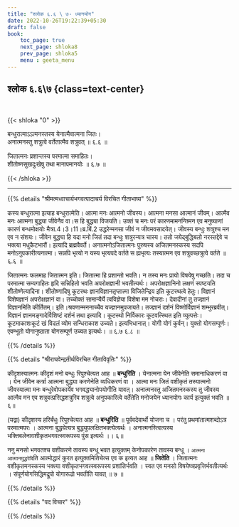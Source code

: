 ```yaml
---
title: "श्लोक ६.६ \ ७- ध्यानयोग"
date: 2022-10-26T19:22:39+05:30
draft: false
book:
    toc_page: true
    next_page: shloka8
    prev_page: shloka5
    menu : geeta_menu
---
```




## श्लोक ६.६\७ {class=text-center}

<br/>

{{< shloka  "0"  >}}

बन्धुरात्माऽऽत्मनस्तस्य येनात्मैवात्मना जितः।  
अनात्मनस्तु शत्रुत्वे वर्तेतात्मैव शत्रुवत् ॥ ६.६ ॥

जितात्मनः प्रशान्तस्य परमात्मा समाहितः।  
शीतोष्णसुखदुःखेषु तथा मानापमानयोः ॥ ६.७ ॥

{{< /shloka >}}

---


{{% details "श्रीमत्मध्वाचार्यभगवत्पादाचर्य विरचित  गीताभाष्य" %}}

कस्य बन्धुरात्मा इत्याह बन्धुरात्मेति। आत्मा मनः आत्मनो जीवस्य। आत्मना मनसा आत्मानं जीवम्। 
आत्मैव मनः आत्मना बुद्ध्या जीवेनैव वा।स हि बुद्ध्या विजयति। 
उक्तं च मनः परं कारणमामनन्तिमन एव मनुष्याणां कारणं बन्धमोक्षयोः मैत्रा.4।3।11।ब्र.बिं.2 
उद्धरेन्मनसा जीवं न जीवमवसादयेत्। जीवस्य बन्धुः शत्रुश्च मन एव न संशयः। 
जीवेन बुद्ध्या हि यदा मनो जितं तदा बन्धुः शत्रुरन्यत्र चास्य। 
ततो जयेद्बुद्धिबलो नरस्तद्देवे च भक्त्या मधुकैटभारौं। इत्यादि ब्रह्मवैवर्ते। 
अनात्मनोऽजितात्मनः पुरुषस्य अजितमनस्कस्य सदपि मनोऽनुपकारीत्यनात्मा। 
सन्नपि भृत्यो न यस्य भृत्यपदे वर्तते स ह्यभृत्यः तस्यात्मन एव शत्रुवच्छत्रुत्वे वर्तते ॥ ६.६ ॥ 

जितात्मनः फलमाह जितात्मन इति। जितात्मा हि प्रशान्तो भवति। 
न तस्य मनः प्रायो विषयेषु गच्छति। तदा च परमात्मा सम्यगाहितः हृदि सन्निहितो भवति अपरोक्षज्ञानी भवतीत्यर्थः। अपरोक्षज्ञानिनो लक्षणं स्पष्टयति शीतोष्णेत्यादिना। 
शीतोष्णादिषु कूटस्थः ज्ञानविज्ञानतृप्तात्मा विजितेन्द्रिय इति कूटस्थत्वे हेतुः। 
विज्ञानं विशेषज्ञानं अपरोक्षज्ञानं वा। तच्चोक्तं सामान्यैर्ये त्वविज्ञेया विशेषा मम गोचराः। 
देवादीनां तु तज्ज्ञानं विज्ञानमिति कीर्तितम्। इति।श्रवणान्मननाच्चैव यज्ज्ञानमुपजायते। 
तज्ज्ञानं दर्शनं विष्णोर्विज्ञानं शम्भुरब्रवीत्। 
विज्ञानं ज्ञानमङ्गादेर्विशिष्टं दर्शनं तथा इत्यादि। 
कूटस्थो निर्विकारः कूटवत्स्थित इति व्युत्पत्तेः। 
कूटमाकाशःकूटं खं विदलं व्योम सन्धिराकाश उच्यते। इत्यभिधानात्। 
योगी योगं कुर्वन्। युक्तो योगसम्पूर्णः। 
एवम्भूतो योगानुष्ठाता योगसम्पूर्ण उच्यत इत्यर्थः। ॥ ६.७ ६.८ ॥ 

{{% /details %}}



{{% details "श्रीराघवेन्द्रतीर्थविरचित गीताविवृतिः" %}}

कीदृशस्यात्मनः कीदृशं मनो बन्धुः रिपुश्चेत्यत आह ॥ 
**बन्धुरिति** । येनात्मना येन जीवेनेति समानाधिकरणं वा । 
येन जीवेन कर्त्रा आत्मना बुद्ध्या करणेनेति व्यधिकरणं वा । 
आत्मा मनः जितं वशीकृतं तस्यात्मनो
जीवस्यात्मा मनः बन्धुरेवोपकार्येव भगवद्ध्यानोपयोगीति 
यावत्‌। अनात्मनस्तु अजितमनस्कस्य तु जीवस्य आत्मैव मन 
एव शत्रुवत्प्रसिद्धशत्रुरिव शत्रुत्वे अनुपकारित्वे 
वर्तेतेति मनोजयेन ध्यानयोगः कार्य इत्युक्तं भवति ॥६॥  

(यद्वा) कीदृशस्य हरिर्बंधुः रिपुश्चेत्यत आह ॥ 
**बन्धुरिति** ॥ पूर्ववदेवार्थो योजना च ।
परंतु प्रथमांतात्मशब्दोऽत्र परमात्मपरः । 
आत्मना बुद्ध्येत्यत्र बुद्ध्युपलक्षितभक्त्येत्यर्थः । 
अनात्मनस्त्वित्यस्य भक्तिबलेनावशीकृतभगवत्स्वरूपस्य 
पुंस इत्यर्थः ।। ६॥


ननु मनसो भगवतश्च वशीकरणे तावस्य बन्धू भवत इत्युक्तम् 
केनोपकारेण तावस्य बन्धू । `आत्मना आत्मानमुद्धरेदि`ति 
आत्मोद्धारं कुरत इत्युक्तमितिचेत्स एव क इत्यत आह ॥ 
**जितेति** । जितात्मनः वशीकृतमनस्कस्य भक्त्या 
वशीकृतभगवत्स्वरूपस्य प्रशांतिर्भवति । स्वत एव मनसो 
विषयेष्त्रप्रवृत्तिर्भवतीत्यर्थः ।  संपूर्णयोगसिद्धिमद्रूपो 
योगारूढो भवतीति यावत्‌ ॥ ७ ॥

{{% /details %}}



{{% details "पद विचार" %}}


{{% /details %}}
